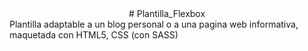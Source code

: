 <center># Plantilla_Flexbox</center>
Plantilla adaptable a un blog personal o a una pagina web informativa, maquetada con HTML5, CSS (con SASS)
